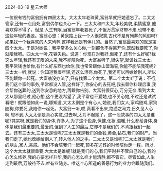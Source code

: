 2024-03-19
星云大师

一位很有钱的富翁拥有四房太太，大太太年老珠黄,富翁早就把她遗忘了。二太太管家,还有一点用处,富翁偶尔也关心一下。三太太和四太太,年轻美貌,柔情蜜意,他喜欢得不得了。但是,人生有限,当富翁年老要死了,不但万贯家财带不走,也带不走这些年轻的妻妾。富翁心想：黄泉路上我一个人很寂寞,古代不是有殉葬的风俗吗?如果找一个我喜欢的人来殉葬,这样我还是有伴儿的。当然了,富翁最喜欢的就是第四个太太。于是对她说：我平常多么关心你,一刻都舍不得离开你,既然我要死了,你就陪我吧。四太太一听,花容失色。说道：你现在对我好,但死了,还有什么好呢?我这么年轻,我还有无限的未来,我不能陪你死。大富翁听了,很失望,就该找三太太。我平常钱也给你,有什么好东西也给你,我也常常跟你山盟海誓,你能不能陪我死呢?三太太一听,就说：你知道我很年轻,还这么漂亮,你死了,我还可以再嫁给别人,所以不能跟你一起死。大富翁没办法了,只有找第二个太太。第二个太太听了说：不行,我们这个家的事务,平常都没人管,这样好了,你安心的去死吧,我去替你料理后事,我会帮你送葬的,送到你安息的地方,再跟你告别。大富翁很灰心,万分无奈,看到大太太从那里经过,他心想,这个更没希望了,我平常也不爱她,也不关心她,不过还是试试看吧！就跟他如此一说,哪知道,大太太倒是个有心人,她说,我们女人,家鸡随鸡,家狗随狗,你要死,我陪你一起死。大富翁一听,哎,真看不出来,路遥之马力,日久见人心啊,想不到,大太太倒是真心实意,过去啊,太对不起她了。这一段故事的四太太是谁呢?其实呀,就是我们的身体,许多人,为了这个色身,保健,化妆,温暖,什么都给身体,身体是我们最重要的,最爱的,但到了人生的最后,它却不是我们的,不肯跟我们一起去。还有三太太,三太太是谁呢?三太太就是我们的金钱,黄金,钻石,我们的财产。当我们走了,她也改嫁给别人了,转入他人的之手。二太太又是谁呢?二太太就是我们的朋友,家人,亲戚。他们不会陪我们一起死,顶多在送葬的时候陪你走一程。所以,这个大太太就很重要,大太太是谁呢?就是我们的心,我们平时并不管自己的心,我的心怎么修养,我的心要怎样升华,我的心怎么样才能清静,都不管它。尽管如此,人生走到最后,万般待不去,唯有业随身。唯这个心所造的善恶行为的业力会跟随我们。

